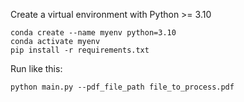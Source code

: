 Create a virtual environment with Python >= 3.10

```
conda create --name myenv python=3.10 
conda activate myenv
pip install -r requirements.txt
```


Run like this:

```
python main.py --pdf_file_path file_to_process.pdf
```


